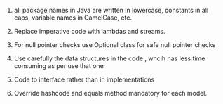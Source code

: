 1. all package names in Java are written in lowercase, 
constants in all caps, variable names in CamelCase, etc.

2. Replace imperative code with lambdas and streams.

3. For null pointer checks use Optional class for safe null pointer checks

4. Use carefully the data structures in the code , whcih has less time consuming as per use that one

5. Code to interface rather than in implementations

6. Override hashcode and equals method mandatory for each model.
